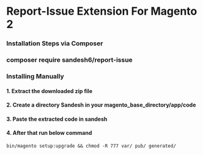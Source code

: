 # Report-Issue Extension For Magento 2

### Installation Steps via Composer 

### composer require sandesh6/report-issue

### Installing Manually

#### 1. Extract the downloaded zip file 
#### 2. Create a directory Sandesh in your magento_base_directory/app/code
#### 3. Paste the extracted code in sandesh
#### 4. After that run below command
`bin/magento setup:upgrade && chmod -R 777 var/ pub/ generated/`
